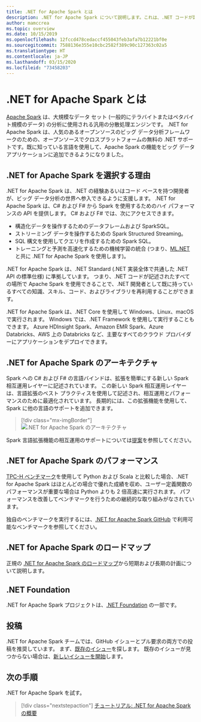 ```yaml
---
title: .NET for Apache Spark とは
description: .NET for Apache Spark について説明します。これは、.NET コードが記述されたすべての場所で Spark を使用する、無料でオープンソースのクロスプラットフォームなビッグ データ分析フレームワークです。
author: mamccrea
ms.topic: overview
ms.date: 10/15/2019
ms.openlocfilehash: 12fccd478cedaccf455043feb3afa7b12221bf0e
ms.sourcegitcommit: 7588136e355e10cbc2582f389c90c127363c02a5
ms.translationtype: HT
ms.contentlocale: ja-JP
ms.lasthandoff: 03/15/2020
ms.locfileid: "73458203"
---
```

# <a name="what-is-net-for-apache-spark"></a>.NET for Apache Spark とは

[Apache Spark](what-is-spark.md) は、大規模なデータ セット (一般的にテラバイトまたはペタバイト規模のデータ) の分析に使用される汎用の分散処理エンジンです。 .NET for Apache Spark は、人気のあるオープンソースのビッグ データ分析フレームワークのための、オープンソースでクロスプラットフォームの無料の .NET サポートです。既に知っている言語を使用して、Apache Spark の機能をビッグ データ アプリケーションに追加できるようになりました。

## <a name="why-choose-net-for-apache-spark"></a>.NET for Apache Spark を選択する理由

.NET for Apache Spark は、.NET の経験あるいはコード ベースを持つ開発者が、ビッグ データ分析の世界へ参入できるように支援します。 .NET for Apache Spark は、C# および F# から Spark を使用するためのハイ パフォーマンスの API を提供します。 C# および F# では、次にアクセスできます。

* 構造化データを操作するためのデータフレームおよび SparkSQL。
* ストリーミング データを操作するための Spark Structured Streaming。
* SQL 構文を使用してクエリを作成するための Spark SQL。
* トレーニングと予測を高速化するための機械学習の統合 (つまり、[ML.NET](https://dot.net/ml) と共に .NET for Apache Spark を使用します)。

.NET for Apache Spark は、.NET Standard (.NET 実装全体で共通した .NET API の標準仕様) に準拠しています。 つまり、.NET コードが記述されたすべての場所で Apache Spark を使用できることで、.NET 開発者として既に持っているすべての知識、スキル、コード、およびライブラリを再利用することができます。

.NET for Apache Spark は、.NET Core を使用して Windows、Linux、macOS で実行されます。 Windows では、.NET Framework を使用して実行することもできます。 Azure HDInsight Spark、Amazon EMR Spark、Azure Databricks、AWS 上の Databricks など、主要なすべてのクラウド プロバイダーにアプリケーションをデプロイできます。

## <a name="net-for-apache-spark-architecture"></a>.NET for Apache Spark のアーキテクチャ

Spark への C# および F# の言語バインドは、拡張を簡単にする新しい Spark 相互運用レイヤーに記述されています。 この新しい Spark 相互運用レイヤーは、言語拡張のベスト プラクティスを使用して記述され、相互運用とパフォーマンスのために最適化されています。 長期的には、この拡張機能を使用して、Spark に他の言語のサポートを追加できます。

> [!div class="mx-imgBorder"]
> ![.NET for Apache Spark のアーキテクチャ](media/dotnet-spark-architecture.png)

Spark 言語拡張機能の相互運用のサポートについては[提案](https://issues.apache.org/jira/browse/SPARK-26257)を参照してください。

## <a name="net-for-apache-spark-performance"></a>.NET for Apache Spark のパフォーマンス

[TPC-H ベンチマーク](http://www.tpc.org/tpch/)を使用して Python および Scala と比較した場合、.NET for Apache Spark はほとんどの場合で優れた成績を収め、ユーザー定義関数のパフォーマンスが重要な場合は Python よりも 2 倍高速に実行されます。 パフォーマンスを改善してベンチマークを行うための継続的な取り組みがなされています。

独自のベンチマークを実行するには、[.NET for Apache Spark GitHub](https://github.com/dotnet/spark/tree/master/benchmark) で利用可能なベンチマークを参照してください。

## <a name="net-for-apache-spark-roadmap"></a>.NET for Apache Spark のロードマップ

正規の [.NET for Apache Spark のロードマップ](https://github.com/dotnet/spark/blob/master/ROADMAP.md)から短期および長期の計画について説明します。

## <a name="net-foundation"></a>.NET Foundation

.NET for Apache Spark プロジェクトは、[.NET Foundation](https://www.dotnetfoundation.org/) の一部です。

## <a name="contributions"></a>投稿

.NET for Apache Spark チームでは、GitHub イシューとプル要求の両方での投稿を推奨しています。 まず、[既存のイシュー](https://github.com/dotnet/spark/issues)を探します。 既存のイシューが見つからない場合は、[新しいイシューを開始](https://github.com/dotnet/spark/issues?utf8=%E2%9C%93&q=is%3Aissue+is%3Aopen+)します。

## <a name="next-steps"></a>次の手順

.NET for Apache Spark を試す。
> [!div class="nextstepaction"]
> [チュートリアル: .NET for Apache Spark の概要](./tutorials/get-started.md)
